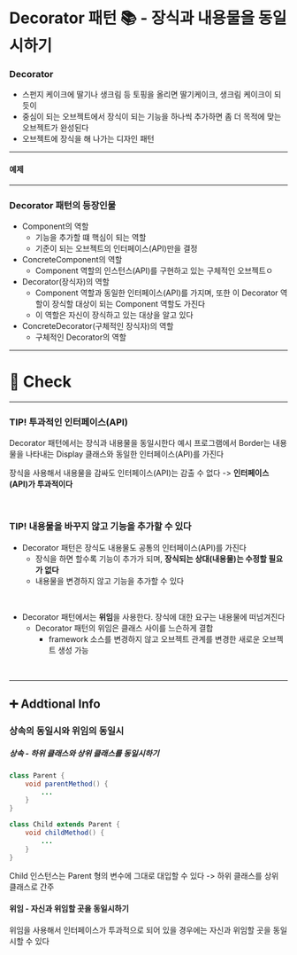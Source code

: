 # Decorator 패턴 📚 - 장식과 내용물을 동일시하기

### Decorator
- 스펀지 케이크에 딸기나 생크림 등 토핑을 올리면 딸기케이크, 생크림 케이크이 되듯이
- 중심이 되는 오브젝트에서 장식이 되는 기능을 하나씩 추가하면 좀 더 목적에 맞는 오브젝트가 완성된다
- 오브젝트에 장식을 해 나가는 디자인 패턴
---


#### 예제



--- 
### Decorator 패턴의 등장인물
- Component의 역할
  - 기능을 추가할 떄 핵심이 되는 역할
  - 기준이 되는 오브젝트의 인터페이스(API)만을 결정
- ConcreteComponent의 역할
  - Component 역할의 인스턴스(API)를 구현하고 있는 구체적인 오브젝트ㅇ
- Decorator(장식자)의 역할
  - Component 역할과 동일한 인터페이스(API)를 가지며, 또한 이 Decorator 역할이 장식할 대상이 되는 Component 역할도 가진다
  - 이 역할은 자신이 장식하고 있는 대상을 알고 있다
- ConcreteDecorator(구체적인 장식자)의 역할
  - 구체적인 Decorator의 역할
---
# 📌 Check

---

### TIP! 투과적인 인터페이스(API)
Decorator 패턴에서는 장식과 내용물을 동일시한다
예시 프로그램에서 Border는 내용물을 나타내는 Display 클래스와 동일한 인터페이스(API)를 가진다
<br>

장식을 사용해서 내용물을 감싸도 인터페이스(API)는 감출 수 없다 -> **인터페이스(API)가 투과적이다**

<br>

### TIP! 내용물을 바꾸지 않고 기능을 추가할 수 있다
- Decorator 패턴은 장식도 내용물도 공통의 인터페이스(API)를 가진다
  - 장식을 하면 할수록 기능이 추가가 되며, **장식되는 상대(내용물)는 수정할 필요가 없다**
  - 내용물을 변경하지 않고 기능을 추가할 수 있다
<br>

- Decorator 패턴에서는 **위임**을 사용한다. 장식에 대한 요구는 내용물에 떠넘겨진다
    - Decorator 패턴의 위임은 클래스 사이를 느슨하게 결합
        - framework 소스를 변경하지 않고 오브젝트 관계를 변경한 새로운 오브젝트 생성 가능
<br>

---

## ➕  Addtional Info

### 상속의 동일시와 위임의 동일시
##### 상속 - 하위 클래스와 상위 클래스를 동일시하기
```java
class Parent {
    void parentMethod() {
        ...
    }
}

class Child extends Parent {
    void childMethod() {
        ...
    }
}
```
Child 인스턴스는 Parent 형의 변수에 그대로 대입할 수 있다
-> 하위 클래스를 상위 클래스로 간주

#### 위임 - 자신과 위임할 곳을 동일시하기
위임을 사용해서 인터페이스가 투과적으로 되어 있을 경우에는 자신과 위임할 곳을 동일시할 수 있다